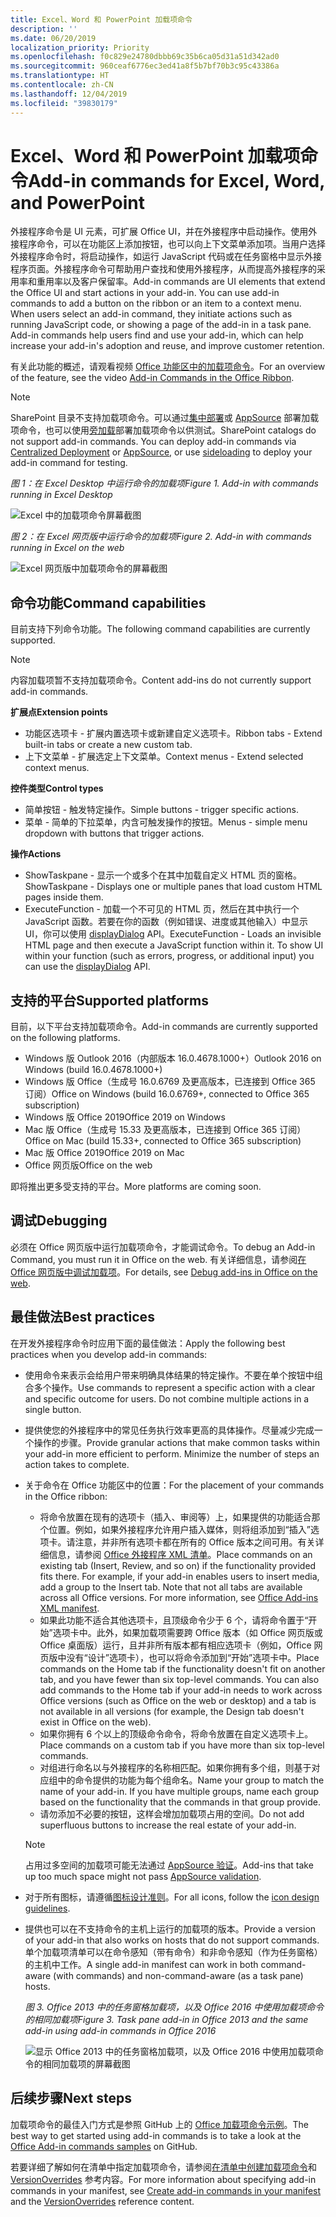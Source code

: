 ```yaml
---
title: Excel、Word 和 PowerPoint 加载项命令
description: ''
ms.date: 06/20/2019
localization_priority: Priority
ms.openlocfilehash: f0c829e24780dbbb69c35b6ca05d31a51d342ad0
ms.sourcegitcommit: 960ceaf6776ec3ed41a8f5b7bf70b3c95c43386a
ms.translationtype: HT
ms.contentlocale: zh-CN
ms.lasthandoff: 12/04/2019
ms.locfileid: "39830179"
---
```

# <a name="add-in-commands-for-excel-word-and-powerpoint"></a><span data-ttu-id="04fab-102">Excel、Word 和 PowerPoint 加载项命令</span><span class="sxs-lookup"><span data-stu-id="04fab-102">Add-in commands for Excel, Word, and PowerPoint</span></span>

<span data-ttu-id="04fab-p101">外接程序命令是 UI 元素，可扩展 Office UI，并在外接程序中启动操作。使用外接程序命令，可以在功能区上添加按钮，也可以向上下文菜单添加项。当用户选择外接程序命令时，将启动操作，如运行 JavaScript 代码或在任务窗格中显示外接程序页面。外接程序命令可帮助用户查找和使用外接程序，从而提高外接程序的采用率和重用率以及客户保留率。</span><span class="sxs-lookup"><span data-stu-id="04fab-p101">Add-in commands are UI elements that extend the Office UI and start actions in your add-in. You can use add-in commands to add a button on the ribbon or an item to a context menu. When users select an add-in command, they initiate actions such as running JavaScript code, or showing a page of the add-in in a task pane. Add-in commands help users find and use your add-in, which can help increase your add-in's adoption and reuse, and improve customer retention.</span></span>

<span data-ttu-id="04fab-107">有关此功能的概述，请观看视频 [Office 功能区中的加载项命令](https://channel9.msdn.com/events/Build/2016/P551)。</span><span class="sxs-lookup"><span data-stu-id="04fab-107">For an overview of the feature, see the video [Add-in Commands in the Office Ribbon](https://channel9.msdn.com/events/Build/2016/P551).</span></span>

> [!NOTE]
> <span data-ttu-id="04fab-p102">SharePoint 目录不支持加载项命令。可以通过[集中部署](../publish/centralized-deployment.md)或 [AppSource](/office/dev/store/submit-to-appsource-via-partner-center) 部署加载项命令，也可以使用[旁加载](../testing/create-a-network-shared-folder-catalog-for-task-pane-and-content-add-ins.md)部署加载项命令以供测试。</span><span class="sxs-lookup"><span data-stu-id="04fab-p102">SharePoint catalogs do not support add-in commands. You can deploy add-in commands via [Centralized Deployment](../publish/centralized-deployment.md) or [AppSource](/office/dev/store/submit-to-appsource-via-partner-center), or use [sideloading](../testing/create-a-network-shared-folder-catalog-for-task-pane-and-content-add-ins.md) to deploy your add-in command for testing.</span></span> 

<span data-ttu-id="04fab-110">*图 1：在 Excel Desktop 中运行命令的加载项*</span><span class="sxs-lookup"><span data-stu-id="04fab-110">*Figure 1. Add-in with commands running in Excel Desktop*</span></span>

![Excel 中的加载项命令屏幕截图](../images/add-in-commands-1.png)

<span data-ttu-id="04fab-112">*图 2：在 Excel 网页版中运行命令的加载项*</span><span class="sxs-lookup"><span data-stu-id="04fab-112">*Figure 2. Add-in with commands running in Excel on the web*</span></span>

![Excel 网页版中加载项命令的屏幕截图](../images/add-in-commands-2.png)

## <a name="command-capabilities"></a><span data-ttu-id="04fab-114">命令功能</span><span class="sxs-lookup"><span data-stu-id="04fab-114">Command capabilities</span></span>

<span data-ttu-id="04fab-115">目前支持下列命令功能。</span><span class="sxs-lookup"><span data-stu-id="04fab-115">The following command capabilities are currently supported.</span></span>

> [!NOTE]
> <span data-ttu-id="04fab-116">内容加载项暂不支持加载项命令。</span><span class="sxs-lookup"><span data-stu-id="04fab-116">Content add-ins do not currently support add-in commands.</span></span>

<span data-ttu-id="04fab-117">**扩展点**</span><span class="sxs-lookup"><span data-stu-id="04fab-117">**Extension points**</span></span>

- <span data-ttu-id="04fab-118">功能区选项卡 - 扩展内置选项卡或新建自定义选项卡。</span><span class="sxs-lookup"><span data-stu-id="04fab-118">Ribbon tabs - Extend built-in tabs or create a new custom tab.</span></span>
- <span data-ttu-id="04fab-119">上下文菜单 - 扩展选定上下文菜单。</span><span class="sxs-lookup"><span data-stu-id="04fab-119">Context menus - Extend selected context menus.</span></span>

<span data-ttu-id="04fab-120">**控件类型**</span><span class="sxs-lookup"><span data-stu-id="04fab-120">**Control types**</span></span>

- <span data-ttu-id="04fab-121">简单按钮 - 触发特定操作。</span><span class="sxs-lookup"><span data-stu-id="04fab-121">Simple buttons - trigger specific actions.</span></span>
- <span data-ttu-id="04fab-122">菜单 - 简单的下拉菜单，内含可触发操作的按钮。</span><span class="sxs-lookup"><span data-stu-id="04fab-122">Menus - simple menu dropdown with buttons that trigger actions.</span></span>

<span data-ttu-id="04fab-123">**操作**</span><span class="sxs-lookup"><span data-stu-id="04fab-123">**Actions**</span></span>

- <span data-ttu-id="04fab-124">ShowTaskpane - 显示一个或多个在其中加载自定义 HTML 页的窗格。</span><span class="sxs-lookup"><span data-stu-id="04fab-124">ShowTaskpane - Displays one or multiple panes that load custom HTML pages inside them.</span></span>
- <span data-ttu-id="04fab-p103">ExecuteFunction - 加载一个不可见的 HTML 页，然后在其中执行一个 JavaScript 函数。若要在你的函数（例如错误、进度或其他输入）中显示 UI，你可以使用 [displayDialog](/javascript/api/office/office.ui) API。</span><span class="sxs-lookup"><span data-stu-id="04fab-p103">ExecuteFunction - Loads an invisible HTML page and then execute a JavaScript function within it. To show UI within your function (such as errors, progress, or additional input) you can use the [displayDialog](/javascript/api/office/office.ui) API.</span></span>  

## <a name="supported-platforms"></a><span data-ttu-id="04fab-127">支持的平台</span><span class="sxs-lookup"><span data-stu-id="04fab-127">Supported platforms</span></span>

<span data-ttu-id="04fab-128">目前，以下平台支持加载项命令。</span><span class="sxs-lookup"><span data-stu-id="04fab-128">Add-in commands are currently supported on the following platforms.</span></span>

- <span data-ttu-id="04fab-129">Windows 版 Outlook 2016（内部版本 16.0.4678.1000+）</span><span class="sxs-lookup"><span data-stu-id="04fab-129">Outlook 2016 on Windows (build 16.0.4678.1000+)</span></span>
- <span data-ttu-id="04fab-130">Windows 版 Office（生成号 16.0.6769 及更高版本，已连接到 Office 365 订阅）</span><span class="sxs-lookup"><span data-stu-id="04fab-130">Office on Windows (build 16.0.6769+, connected to Office 365 subscription)</span></span>
- <span data-ttu-id="04fab-131">Windows 版 Office 2019</span><span class="sxs-lookup"><span data-stu-id="04fab-131">Office 2019 on Windows</span></span>
- <span data-ttu-id="04fab-132">Mac 版 Office（生成号 15.33 及更高版本，已连接到 Office 365 订阅）</span><span class="sxs-lookup"><span data-stu-id="04fab-132">Office on Mac (build 15.33+, connected to Office 365 subscription)</span></span>
- <span data-ttu-id="04fab-133">Mac 版 Office 2019</span><span class="sxs-lookup"><span data-stu-id="04fab-133">Office 2019 on Mac</span></span>
- <span data-ttu-id="04fab-134">Office 网页版</span><span class="sxs-lookup"><span data-stu-id="04fab-134">Office on the web</span></span>

<span data-ttu-id="04fab-135">即将推出更多受支持的平台。</span><span class="sxs-lookup"><span data-stu-id="04fab-135">More platforms are coming soon.</span></span>

## <a name="debugging"></a><span data-ttu-id="04fab-136">调试</span><span class="sxs-lookup"><span data-stu-id="04fab-136">Debugging</span></span>

<span data-ttu-id="04fab-137">必须在 Office 网页版中运行加载项命令，才能调试命令。</span><span class="sxs-lookup"><span data-stu-id="04fab-137">To debug an Add-in Command, you must run it in Office on the web.</span></span> <span data-ttu-id="04fab-138">有关详细信息，请参阅[在 Office 网页版中调试加载项](../testing/debug-add-ins-in-office-online.md)。</span><span class="sxs-lookup"><span data-stu-id="04fab-138">For details, see [Debug add-ins in Office on the web](../testing/debug-add-ins-in-office-online.md).</span></span>

## <a name="best-practices"></a><span data-ttu-id="04fab-139">最佳做法</span><span class="sxs-lookup"><span data-stu-id="04fab-139">Best practices</span></span>

<span data-ttu-id="04fab-140">在开发外接程序命令时应用下面的最佳做法：</span><span class="sxs-lookup"><span data-stu-id="04fab-140">Apply the following best practices when you develop add-in commands:</span></span>

- <span data-ttu-id="04fab-p105">使用命令来表示会给用户带来明确具体结果的特定操作。不要在单个按钮中组合多个操作。</span><span class="sxs-lookup"><span data-stu-id="04fab-p105">Use commands to represent a specific action with a clear and specific outcome for users. Do not combine multiple actions in a single button.</span></span>
- <span data-ttu-id="04fab-p106">提供使您的外接程序中的常见任务执行效率更高的具体操作。尽量减少完成一个操作的步骤。</span><span class="sxs-lookup"><span data-stu-id="04fab-p106">Provide granular actions that make common tasks within your add-in more efficient to perform. Minimize the number of steps an action takes to complete.</span></span>
- <span data-ttu-id="04fab-145">关于命令在 Office 功能区中的位置：</span><span class="sxs-lookup"><span data-stu-id="04fab-145">For the placement of your commands in the Office ribbon:</span></span>
    - <span data-ttu-id="04fab-p107">将命令放置在现有的选项卡（插入、审阅等）上，如果提供的功能适合那个位置。例如，如果外接程序允许用户插入媒体，则将组添加到“插入”选项卡。请注意，并非所有选项卡都在所有的 Office 版本之间可用。有关详细信息，请参阅 [Office 外接程序 XML 清单](../develop/add-in-manifests.md)。</span><span class="sxs-lookup"><span data-stu-id="04fab-p107">Place commands on an existing tab (Insert, Review, and so on) if the functionality provided fits there. For example, if your add-in enables users to insert media, add a group to the Insert tab. Note that not all tabs are available across all Office versions. For more information, see [Office Add-ins XML manifest](../develop/add-in-manifests.md).</span></span>
    - <span data-ttu-id="04fab-p108">如果此功能不适合其他选项卡，且顶级命令少于 6 个，请将命令置于“开始”选项卡中。此外，如果加载项需要跨 Office 版本（如 Office 网页版或 Office 桌面版）运行，且并非所有版本都有相应选项卡（例如，Office 网页版中没有“设计”选项卡），也可以将命令添加到“开始”选项卡中。</span><span class="sxs-lookup"><span data-stu-id="04fab-p108">Place commands on the Home tab if the functionality doesn't fit on another tab, and you have fewer than six top-level commands. You can also add commands to the Home tab if your add-in needs to work across Office versions (such as Office on the web or desktop) and a tab is not available in all versions (for example, the Design tab doesn't exist in Office on the web).</span></span>  
    - <span data-ttu-id="04fab-151">如果你拥有 6 个以上的顶级命令命令，将命令放置在自定义选项卡上。</span><span class="sxs-lookup"><span data-stu-id="04fab-151">Place commands on a custom tab if you have more than six top-level commands.</span></span>
    - <span data-ttu-id="04fab-p109">对组进行命名以与外接程序的名称相匹配。如果你拥有多个组，则基于对应组中的命令提供的功能为每个组命名。</span><span class="sxs-lookup"><span data-stu-id="04fab-p109">Name your group to match the name of your add-in. If you have multiple groups, name each group based on the functionality that the commands in that group provide.</span></span>
    - <span data-ttu-id="04fab-154">请勿添加不必要的按钮，这样会增加加载项占用的空间。</span><span class="sxs-lookup"><span data-stu-id="04fab-154">Do not add superfluous buttons to increase the real estate of your add-in.</span></span>

     > [!NOTE]
     > <span data-ttu-id="04fab-155">占用过多空间的加载项可能无法通过 [AppSource 验证](/office/dev/store/validation-policies)。</span><span class="sxs-lookup"><span data-stu-id="04fab-155">Add-ins that take up too much space might not pass [AppSource validation](/office/dev/store/validation-policies).</span></span>

- <span data-ttu-id="04fab-156">对于所有图标，请遵循[图标设计准则](add-in-icons.md)。</span><span class="sxs-lookup"><span data-stu-id="04fab-156">For all icons, follow the [icon design guidelines](add-in-icons.md).</span></span>
- <span data-ttu-id="04fab-157">提供也可以在不支持命令的主机上运行的加载项的版本。</span><span class="sxs-lookup"><span data-stu-id="04fab-157">Provide a version of your add-in that also works on hosts that do not support commands.</span></span> <span data-ttu-id="04fab-158">单个加载项清单可以在命令感知（带有命令）和非命令感知（作为任务窗格）的主机中工作。</span><span class="sxs-lookup"><span data-stu-id="04fab-158">A single add-in manifest can work in both command-aware (with commands) and non-command-aware (as a task pane) hosts.</span></span>

   <span data-ttu-id="04fab-159">*图 3. Office 2013 中的任务窗格加载项，以及 Office 2016 中使用加载项命令的相同加载项*</span><span class="sxs-lookup"><span data-stu-id="04fab-159">*Figure 3. Task pane add-in in Office 2013 and the same add-in using add-in commands in Office 2016*</span></span>

   ![显示 Office 2013 中的任务窗格加载项，以及 Office 2016 中使用加载项命令的相同加载项的屏幕截图](../images/office-task-pane-add-ins.png)


## <a name="next-steps"></a><span data-ttu-id="04fab-161">后续步骤</span><span class="sxs-lookup"><span data-stu-id="04fab-161">Next steps</span></span>

<span data-ttu-id="04fab-162">加载项命令的最佳入门方式是参照 GitHub 上的 [Office 加载项命令示例](https://github.com/OfficeDev/Office-Add-in-Commands-Samples/)。</span><span class="sxs-lookup"><span data-stu-id="04fab-162">The best way to get started using add-in commands is to take a look at the [Office Add-in commands samples](https://github.com/OfficeDev/Office-Add-in-Commands-Samples/) on GitHub.</span></span>

<span data-ttu-id="04fab-163">若要详细了解如何在清单中指定加载项命令，请参阅[在清单中创建加载项命令](../develop/create-addin-commands.md)和 [VersionOverrides](/office/dev/add-ins/reference/manifest/versionoverrides) 参考内容。</span><span class="sxs-lookup"><span data-stu-id="04fab-163">For more information about specifying add-in commands in your manifest, see [Create add-in commands in your manifest](../develop/create-addin-commands.md) and the [VersionOverrides](/office/dev/add-ins/reference/manifest/versionoverrides) reference content.</span></span>
